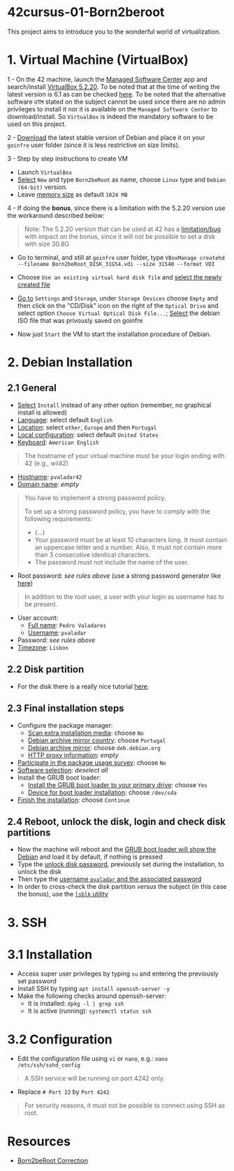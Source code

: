 # 42cursus-01-Born2beroot
This project aims to introduce you to the wonderful world of virtualization.


# 1. Virtual Machine (VirtualBox)

1 - On the 42 machine, launch the [Managed Software Center](img/VM/1.png) app and search/install [VirtualBox 5.2.20](img/VM/2.png). To be noted that at the time of writing the latest version is 6.1 as can be checked [here](https://www.virtualbox.org/). To be noted that the alternative software `UTM` stated on the subject cannot be used since there are no admin privileges to install it nor it is available on the `Managed Software Center` to download/install. So `VirtualBox` is indeed the mandatory software to be used on this project.

2 - [Download](https://www.debian.org/download) the latest stable version of Debian and place it on your `goinfre` user folder (since it is less restrictive on size limits).

3 - Step by step instructions to create VM
* Launch `VirtualBox`
* [Select](img/VM/3.png) `New` and type `Born2beRoot` as name, choose `Linux` type and `Debian (64-bit)` version.
* Leave [memory size](img/VM/4.png) as default `1024 MB`

4 - If doing the **bonus**, since there is a limitation with the 5.2.20 version use the workaround described below:
> Note: The 5.2.20 version that can be used at 42 has a [limitation/bug](https://www.virtualbox.org/ticket/18177) with impact on the bonus, since it will not be possible to set a disk with size 30.8G
  * Go to terminal, and still at `goinfre` user folder, type `VBoxManage createhd --filename Born2beRoot_DISK_31G54.vdi --size 31540 --format VDI`
  * Choose `Use an existing virtual hard disk file` and [select the newly created file](img/VM/5.png)
  * [Go to](img/VM/6.png) `Settings` and `Storage`, under `Storage Devices` choose `Empty` and then click on the "CD/Disk" icon on the right of the `Optical Drive` and select option `Choose Virtual Optical Disk File...`; [Select](img/VM/7.png) the debian ISO file that was privously saved on goinfre
 
 * Now just `Start` the VM to start the installation procedure of Debian.

# 2. Debian Installation

## 2.1 General
* [Select](img/Install/1.png) `Install` instead of any other option (remember, no graphical install is allowed)
* [Language](img/Install/2.png): select default `English`
* [Location](img/Install/3.png): select `other`, `Europe` and then `Portugal`
* [Local configuration](img/Install/4.png): select default `United States`
* [Keyboard](img/Install/5.png): `American English`
> The hostname of your virtual machine must be your login ending with 42 (e.g., wil42)
* [Hostname](img/Install/6.png): `pvaladar42`
* [Domain name](img/Install/7.png): *empty*
> You have to implement a strong password policy.
> 
> To set up a strong password policy, you have to comply with the following requirements:
> - (...)
> - Your password must be at least 10 characters long. It must contain an uppercase letter and a number. Also, it must not contain more than 3 consecutive identical characters.
> - The password must not include the name of the user.
* Root password: *see rules above* (use a strong password generator like [here](https://passwordsgenerator.net/))
> In addition to the root user, a user with your login as username has to be present.
* User account:
  * [Full name](img/Install/8.png): `Pedro Valadares`
  * [Username](img/Install/9.png): `pvaladar`
 * Password: *see rules above*
* [Timezone](img/Install/10.png): `Lisbon`

## 2.2 Disk partition

* For the disk there is a really nice tutorial [here](https://youtu.be/OQEdjt38ZJA?t=185).

## 2.3 Final installation steps

* Configure the package manager:
  * [Scan extra installation media](img/Install/11.png): choose `No`
  * [Debian archive mirror country](img/Install/12.png): choose `Portugal`
  * [Debian archive mirror](img/Install/13.png): choose `deb.debian.org`
  * [HTTP proxy information](img/Install/14.png): *empty*
* [Participate in the package usage survey](img/Install/15.png): choose `No`
* [Software selection](img/Install/16.png): *deselect all*
* Install the GRUB boot loader:
  * [Install the GRUB boot loader to your primary drive](img/Install/17.png): choose `Yes`
  * [Device for boot loader installation](img/Install/18.png): choose `/dev/sda`
* [Finish the installation](img/Install/19.png): choose `Continue`

## 2.4 Reboot, unlock the disk, login and check disk partitions

* Now the machine will reboot and the [GRUB boot loader will show the Debian](img/Install/20.png) and load it by default, if nothing is pressed
* Type the [unlock disk password](img/Install/21.png), previously set during the installation, to unlock the disk
* Then type the [username `pvaladar` and the associated password](img/Install/22.png)
* In order to cross-check the disk partition *versus* the subject (in this case the bonus), use the [`lsblk` utility](img/Install/23.png)

# 3. SSH

# 3.1 Installation
* Access super user privileges by typing `su` and entering the previously set password
* Install SSH by typing `apt install openssh-server -y`
* Make the following checks around openssh-server:
  * It is installed: `dpkg -l | grep ssh`
  * It is active (running): `systemctl status ssh`

# 3.2 Configuration
 
* Edit the configuration file using `vi` or `nano`, e.g.:  `nano /etc/ssh/sshd_config`
> A SSH service will be running on port 4242 only.
* Replace `# Port 22` by `Port 4242`
> For security reasons, it must not be possible to connect using SSH as root.


# Resources
* [Born2beRoot Correction](https://github.com/sltcestloic/born2beroot_correction/blob/master/correction_born2beroot.pdf)
